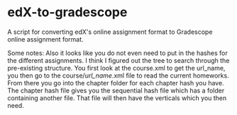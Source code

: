 # edX-to-gradescope

A script for converting edX's online assignment format to Gradescope online assignment format.


Some notes:
Also it looks like you do not even need to put in the hashes for the different assignments. I think I figured out the tree to search through the pre-existing structure. You first look at the course.xml to get the url_name, you then go to the course/*url_name*.xml file to read the current homeworks. From there you go into the chapter folder for each chapter hash you have. The chapter hash file gives you the sequential hash file which has a folder containing another file. That file will then have the verticals which you then need.